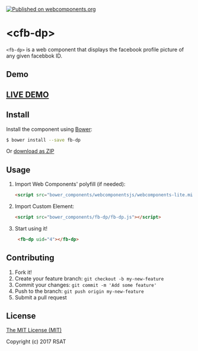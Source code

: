 [![Published on webcomponents.org](https://img.shields.io/badge/webcomponents.org-published-blue.svg)](https://www.webcomponents.org/element/the-catalin/cat-text)

# &lt;cfb-dp&gt;

`<fb-dp>` is a web component  that displays the facebook profile picture of any given facebbok ID.

## Demo

## [LIVE DEMO](https://rohithsathya.github.io/fb-dp/example.html)

## Install

Install the component using [Bower](http://bower.io/):

```sh
$ bower install --save fb-dp
```

Or [download as ZIP](https://github.com/rohithsathya/fb-dp/archive/master.zip)

## Usage

1. Import Web Components' polyfill (if needed):

    ```html
    <script src="bower_components/webcomponentsjs/webcomponents-lite.min.js"></script>
    ```

2. Import Custom Element:

    ```html
    <script src="bower_components/fb-dp/fb-dp.js"></script>
    ```

3. Start using it!

	```html
	 <fb-dp uid="4"></fb-dp>
	```

## Contributing

1. Fork it!
2. Create your feature branch: `git checkout -b my-new-feature`
3. Commit your changes: `git commit -m 'Add some feature'`
4. Push to the branch: `git push origin my-new-feature`
5. Submit a pull request

## License

[The MIT License (MIT)](https://opensource.org/licenses/MIT)

Copyright (c) 2017 RSAT